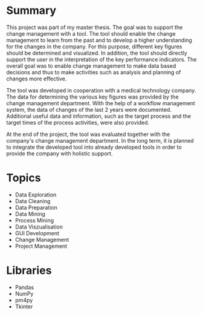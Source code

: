 # Summary

This project was part of my master thesis. The goal was to support the change management with a tool. The tool should enable the change management to learn from the past and to develop a higher understanding for the changes in the company. For this purpose, different key figures should be determined and visualized. In addition, the tool should directly support the user in the interpretation of the key performance indicators. The overall goal was to enable change management to make data based decisions and thus to make activities such as analysis and planning of changes more effective.

The tool was developed in cooperation with a medical technology company. The data for determining the various key figures was provided by the change management department. With the help of a workflow management system, the data of changes of the last 2 years were documented. Additional useful data and information, such as the target process and the target times of the process activities, were also provided. 

At the end of the project, the tool was evaluated together with the company's change management department. 
In the long term, it is planned to integrate the developed tool into already developed tools in order to provide the company with holistic support. 

# Topics

- Data Exploration
- Data Cleaning
- Data Preparation
- Data Mining
- Process Mining
- Data Viszualisation
- GUI Development
- Change Management
- Project Management

# Libraries

- Pandas
- NumPy
- pm4py
- Tkinter
